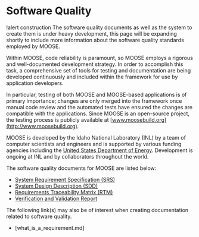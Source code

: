 # Software Quality

!alert construction
The software quality documents as well as the system to create them is under heavy development, this
page will be expanding shortly to include more information about the software quality standards
employed by MOOSE.

Within MOOSE, code reliability is paramount, so MOOSE employs a rigorous and well-documented
development strategy.  In order to accomplish this task, a comprehensive set of tools for testing and
documentation are being developed continuously and included within the framework for use by
application developers.

In particular, testing of both MOOSE and MOOSE-based applications is of primary importance; changes
are only merged into the framework once manual code review and the automated tests have ensured the
changes are compatible with the applications. Since MOOSE is an open-source project, the testing
process is publicly available at [www.moosebuild.org](http://www.moosebuild.org).

MOOSE is developed by the Idaho National Laboratory (INL) by a team of computer scientists and
engineers and is supported by various funding agencies including the
[United States Department of Energy](http://energy.gov/). Development is ongoing at INL and by
collaborators throughout the world.

The software quality documents for MOOSE are listed below:

- [System Requirement Specification (SRS)](sqa/moose_srs.md)
- [System Design Description (SDD)](sqa/moose_sdd.md)
- [Requirements Traceability Matrix (RTM)](sqa/moose_rtm.md)
- [Verification and Validation Report](sqa/moose_v_and_v.md)

The following link(s) may also be of interest when creating documentation related to software
quality.

- [what_is_a_requirement.md]
